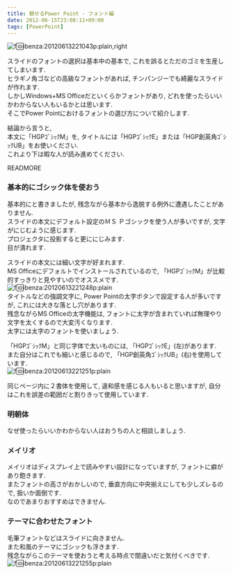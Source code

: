 ```yaml
---
title: 魅せるPower Point - フォント編
date: 2012-06-15T23:08:11+09:00
tags: [PowerPoint]
---
```


![f:id:ibenza:20120613221043p:plain,right](/2012/06/15/20120613221043.png)

スライドのフォントの選択は基本中の基本で, これを誤るとただのゴミを生産してしまいます\.  
ヒラギノ角ゴなどの高級なフォントがあれば, チンパンジーでも綺麗なスライドが作れます\.  
しかしWindows\+MS Officeだといくらかフォントがあり, どれを使ったらいいかわからない人もいるかとは思います\.  
そこでPower Pointにおけるフォントの選び方について紹介します\.

結論から言うと,   
本文に「HGPｺﾞｼｯｸM」を, タイトルには「HGPｺﾞｼｯｸE」または「HGP創英角ｺﾞｼｯｸUB」をお使いください\.  
これより下は暇な人が読み進めてください\.

READMORE
### 基本的にゴシック体を使おう

基本的にと書きましたが, 残念ながら基本から逸脱する例外に遭遇したことがありません\.  
スライドの本文にデフォルト設定のＭＳ Ｐゴシックを使う人が多いですが, 文字がにじむように感じます\.  
プロジェクタに投影すると更ににじみます\.  
目が潰れます\.

スライドの本文には細い文字が好まれます\.  
MS Officeにデフォルトでインストールされているので, 「HGPｺﾞｼｯｸM」が比較的すっきりと見やすいのでオススメです\.  
![f:id:ibenza:20120613221248p:plain](/2012/06/15/20120613221248.png)  
タイトルなどの強調文字に, Power Pointの太字ボタンで設定する人が多いですが, これには大きな落とし穴があります\.  
残念ながらMS Officeの太字機能は, フォントに太字が含まれていれば無理やり文字を太くするので大変汚くなります\.  
太字には太字のフォントを使いましょう\.

「HGPｺﾞｼｯｸM」と同じ字体で太いものには, 「HGPｺﾞｼｯｸE」\(左\)があります\.  
また自分はこれでも細いと感じるので, 「HGP創英角ｺﾞｼｯｸUB」\(右\)を使用しています\.  
![f:id:ibenza:20120613221251p:plain](/2012/06/15/20120613221251.png)

同じページ内に２書体を使用して, 違和感を感じる人もいると思いますが, 自分はこれを誤差の範囲だと割りきって使用しています\.

### 明朝体

なぜ使ったらいいかわからない人はおうちの人と相談しましょう\.

### メイリオ

メイリオはディスプレイ上で読みやすい設計になっていますが, フォントに癖があり飽きます\.  
またフォントの高さがおかしいので, 垂直方向に中央揃えにしても少しズレるので, 扱いか面倒です\.  
なのであまりおすすめはできません\.

### テーマに合わせたフォント

毛筆フォントなどはスライドに向きません\.  
また和風のテーマにゴシックも浮きます\.  
残念ながらこのテーマを使おうと考える時点で間違いだと気付くべきです\.  
![f:id:ibenza:20120613221255p:plain](/2012/06/15/20120613221255.png)

